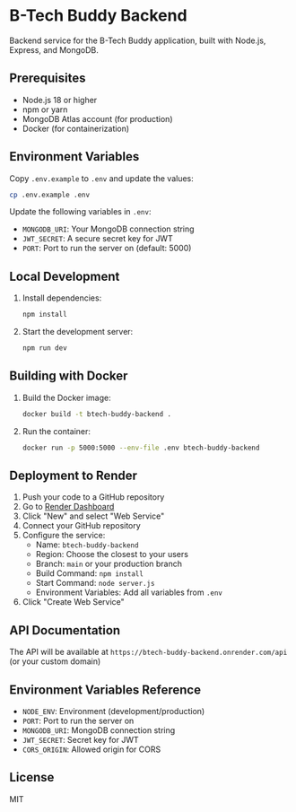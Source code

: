 # B-Tech Buddy Backend

Backend service for the B-Tech Buddy application, built with Node.js, Express, and MongoDB.

## Prerequisites

- Node.js 18 or higher
- npm or yarn
- MongoDB Atlas account (for production)
- Docker (for containerization)

## Environment Variables

Copy `.env.example` to `.env` and update the values:

```bash
cp .env.example .env
```

Update the following variables in `.env`:
- `MONGODB_URI`: Your MongoDB connection string
- `JWT_SECRET`: A secure secret key for JWT
- `PORT`: Port to run the server on (default: 5000)

## Local Development

1. Install dependencies:
   ```bash
   npm install
   ```

2. Start the development server:
   ```bash
   npm run dev
   ```

## Building with Docker

1. Build the Docker image:
   ```bash
   docker build -t btech-buddy-backend .
   ```

2. Run the container:
   ```bash
   docker run -p 5000:5000 --env-file .env btech-buddy-backend
   ```

## Deployment to Render

1. Push your code to a GitHub repository
2. Go to [Render Dashboard](https://dashboard.render.com/)
3. Click "New" and select "Web Service"
4. Connect your GitHub repository
5. Configure the service:
   - Name: `btech-buddy-backend`
   - Region: Choose the closest to your users
   - Branch: `main` or your production branch
   - Build Command: `npm install`
   - Start Command: `node server.js`
   - Environment Variables: Add all variables from `.env`
6. Click "Create Web Service"

## API Documentation

The API will be available at `https://btech-buddy-backend.onrender.com/api` (or your custom domain)

## Environment Variables Reference

- `NODE_ENV`: Environment (development/production)
- `PORT`: Port to run the server on
- `MONGODB_URI`: MongoDB connection string
- `JWT_SECRET`: Secret key for JWT
- `CORS_ORIGIN`: Allowed origin for CORS

## License

MIT
